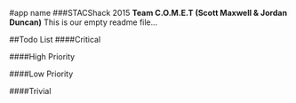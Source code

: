 #app name
###STACShack 2015
**Team C.O.M.E.T (Scott Maxwell & Jordan Duncan)**
This is our empty readme file...

##Todo List
####Critical

####High Priority

####Low Priority

####Trivial